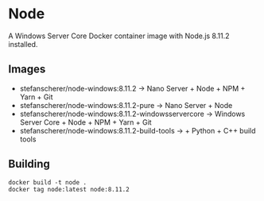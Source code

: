 # Node

A Windows Server Core Docker container image with Node.js 8.11.2 installed.

## Images

- stefanscherer/node-windows:8.11.2 -> Nano Server + Node + NPM + Yarn + Git
- stefanscherer/node-windows:8.11.2-pure -> Nano Server + Node
- stefanscherer/node-windows:8.11.2-windowsservercore -> Windows Server Core + Node + NPM + Yarn + Git
- stefanscherer/node-windows:8.11.2-build-tools -> + Python + C++ build tools

## Building

```
docker build -t node .
docker tag node:latest node:8.11.2
```
